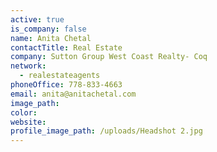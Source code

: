 ```yaml
---
active: true
is_company: false
name: Anita Chetal
contactTitle: Real Estate
company: Sutton Group West Coast Realty- Coq
network:
  - realestateagents
phoneOffice: 778-833-4663
email: anita@anitachetal.com
image_path:
color:
website:
profile_image_path: /uploads/Headshot 2.jpg
---
```

